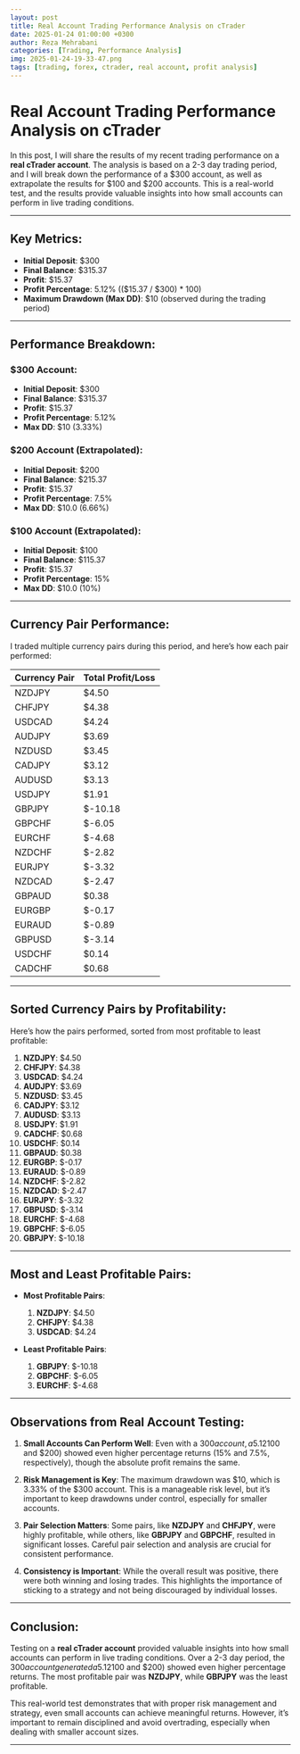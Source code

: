 ```yaml
---
layout: post
title: Real Account Trading Performance Analysis on cTrader
date: 2025-01-24 01:00:00 +0300
author: Reza Mehrabani
categories: [Trading, Performance Analysis]
img: 2025-01-24-19-33-47.png
tags: [trading, forex, ctrader, real account, profit analysis]
---
```


# Real Account Trading Performance Analysis on cTrader

In this post, I will share the results of my recent trading performance on a **real cTrader account**. The analysis is based on a 2-3 day trading period, and I will break down the performance of a $300 account, as well as extrapolate the results for $100 and $200 accounts. This is a real-world test, and the results provide valuable insights into how small accounts can perform in live trading conditions.

---

## Key Metrics:

- **Initial Deposit**: $300
- **Final Balance**: $315.37
- **Profit**: $15.37
- **Profit Percentage**: 5.12% (($15.37 / $300) * 100)
- **Maximum Drawdown (Max DD)**: $10 (observed during the trading period)

---

## Performance Breakdown:

### $300 Account:
- **Initial Deposit**: $300
- **Final Balance**: $315.37
- **Profit**: $15.37
- **Profit Percentage**: 5.12%
- **Max DD**: $10 (3.33%)

### $200 Account (Extrapolated):
- **Initial Deposit**: $200
- **Final Balance**: $215.37
- **Profit**: $15.37
- **Profit Percentage**: 7.5%
- **Max DD**: $10.0 (6.66%)

### $100 Account (Extrapolated):
- **Initial Deposit**: $100
- **Final Balance**: $115.37
- **Profit**: $15.37
- **Profit Percentage**: 15%
- **Max DD**: $10.0 (10%)

---

## Currency Pair Performance:

I traded multiple currency pairs during this period, and here’s how each pair performed:

| Currency Pair | Total Profit/Loss |
|---------------|-------------------|
| NZDJPY        | $4.50             |
| CHFJPY        | $4.38             |
| USDCAD        | $4.24             |
| AUDJPY        | $3.69             |
| NZDUSD        | $3.45             |
| CADJPY        | $3.12             |
| AUDUSD        | $3.13             |
| USDJPY        | $1.91             |
| GBPJPY        | $-10.18           |
| GBPCHF        | $-6.05            |
| EURCHF        | $-4.68            |
| NZDCHF        | $-2.82            |
| EURJPY        | $-3.32            |
| NZDCAD        | $-2.47            |
| GBPAUD        | $0.38             |
| EURGBP        | $-0.17            |
| EURAUD        | $-0.89            |
| GBPUSD        | $-3.14            |
| USDCHF        | $0.14             |
| CADCHF        | $0.68             |

---

## Sorted Currency Pairs by Profitability:

Here’s how the pairs performed, sorted from most profitable to least profitable:

1. **NZDJPY**: $4.50  
2. **CHFJPY**: $4.38  
3. **USDCAD**: $4.24  
4. **AUDJPY**: $3.69  
5. **NZDUSD**: $3.45  
6. **CADJPY**: $3.12  
7. **AUDUSD**: $3.13  
8. **USDJPY**: $1.91  
9. **CADCHF**: $0.68  
10. **USDCHF**: $0.14  
11. **GBPAUD**: $0.38  
12. **EURGBP**: $-0.17  
13. **EURAUD**: $-0.89  
14. **NZDCHF**: $-2.82  
15. **NZDCAD**: $-2.47  
16. **EURJPY**: $-3.32  
17. **GBPUSD**: $-3.14  
18. **EURCHF**: $-4.68  
19. **GBPCHF**: $-6.05  
20. **GBPJPY**: $-10.18  

---

## Most and Least Profitable Pairs:

- **Most Profitable Pairs**:  
  1. **NZDJPY**: $4.50  
  2. **CHFJPY**: $4.38  
  3. **USDCAD**: $4.24  

- **Least Profitable Pairs**:  
  1. **GBPJPY**: $-10.18  
  2. **GBPCHF**: $-6.05  
  3. **EURCHF**: $-4.68  

---

## Observations from Real Account Testing:

1. **Small Accounts Can Perform Well**: Even with a $300 account, a 5.12% return in 2-3 days is achievable. Smaller accounts ($100 and $200) showed even higher percentage returns (15% and 7.5%, respectively), though the absolute profit remains the same.

2. **Risk Management is Key**: The maximum drawdown was $10, which is 3.33% of the $300 account. This is a manageable risk level, but it’s important to keep drawdowns under control, especially for smaller accounts.

3. **Pair Selection Matters**: Some pairs, like **NZDJPY** and **CHFJPY**, were highly profitable, while others, like **GBPJPY** and **GBPCHF**, resulted in significant losses. Careful pair selection and analysis are crucial for consistent performance.

4. **Consistency is Important**: While the overall result was positive, there were both winning and losing trades. This highlights the importance of sticking to a strategy and not being discouraged by individual losses.

---

## Conclusion:

Testing on a **real cTrader account** provided valuable insights into how small accounts can perform in live trading conditions. Over a 2-3 day period, the $300 account generated a 5.12% return, while smaller accounts ($100 and $200) showed even higher percentage returns. The most profitable pair was **NZDJPY**, while **GBPJPY** was the least profitable.

This real-world test demonstrates that with proper risk management and strategy, even small accounts can achieve meaningful returns. However, it’s important to remain disciplined and avoid overtrading, especially when dealing with smaller account sizes.

---

